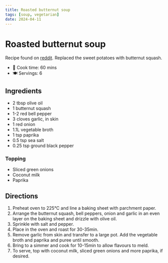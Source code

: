 ```yaml
---
title: Roasted butternut soup
tags: [soup, vegetarian]
date: 2024-04-11
---
```


# Roasted butternut soup
Recipe found on [reddit](https://www.reddit.com/r/GifRecipes/comments/57g6ug/roasted_red_pepper_and_sweet_potato_soup/d8rnsjh/). Replaced the sweet potatoes with butternut squash.

- 🍳 Cook time: 60 mins
- 🍽️ Servings: 6

## Ingredients

- 2 tbsp olive oil
- 1 butternut squash
- 1-2 red bell pepper
- 3 cloves garlic, in skin
- 1 red onion
- 1.1L vegetable broth
- 1 tsp paprika
- 0.5 tsp sea salt
- 0.25 tsp ground black pepper

### Topping

- Sliced green onions
- Coconut milk
- Paprika

## Directions

1. Preheat oven to 225°C and line a baking sheet with parchment paper.
2. Arrange the butternut squash, bell peppers, onion and garlic in an even layer on the baking sheet and drizzle with olive oil.
3. Sprinkle with salt and pepper.
4. Place in the oven and roast for 30-35min.
5. Remove garlic from skin and transfer to a large pot. Add the vegetable broth and paprika and puree until smooth.
6. Bring to a simmer and cook for 10-15min to allow flavours to meld.
7. To serve, top with coconut milk, sliced green onions and more paprika, if desired.
